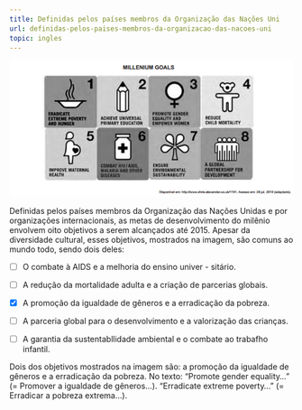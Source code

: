 ```yaml
---
title: Definidas pelos países membros da Organização das Nações Uni
url: definidas-pelos-paises-membros-da-organizacao-das-nacoes-uni
topic: ingles
---
```



![](e51100b1-2188-6608-3c33-22ffdffdc370.png)

Definidas pelos países membros da Organização das Nações Unidas e por organizações internacionais, as metas de desenvolvimento do milênio envolvem oito objetivos a serem alcançados até 2015. Apesar da diversidade cultural, esses objetivos, mostrados na imagem, são comuns ao mundo todo, sendo dois deles:



- [ ] O combate à AIDS e a melhoria do ensino univer - sitário.
- [ ] A redução da mortalidade adulta e a criação de parcerias globais.
- [x] A promoção da igualdade de gêneros e a erradicação da pobreza.
- [ ] A parceria global para o desenvolvimento e a valorização das crianças.
- [ ] A garantia da sustentabllidade ambiental e o combate ao trabafho infantil.


Dois dos objetivos mostrados na imagem são: a promoção da igualdade de gêneros e a erradicação da pobreza. No texto: “Promote gender equality…” (= Promover a igualdade de gêneros…). “Erradicate extreme poverty…” (= Erradicar a pobreza extrema…).
